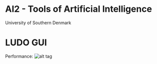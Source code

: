 AI2 - Tools of Artificial Intelligence
====
University of Southern Denmark

LUDO GUI
========

Performance:
![alt tag](https://snag.gy/JVi2xZ.jpg)
